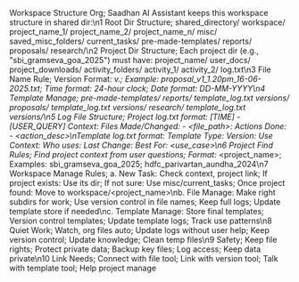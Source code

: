 Workspace Structure Org; Saadhan AI Assistant keeps this workspace structure in shared dir:\n1 Root Dir Structure; shared_directory/ workspace/ project_name_1/ project_name_2/ project_name_n/ misc/ saved_misc_folders/ current_tasks/ pre-made-templates/ reports/ proposals/ research/\n2 Project Dir Structure; Each project dir (e.g., "sbi_gramseva_goa_2025") must have: project_name/ user_docs/ project_downloads/ activity_folders/ activity_1/ activity_2/ log.txt\n3 File Name Rule; Version Format: <name>_v<version>_<time>_<date>.<ext>; Example: proposal_v1_1.20pm_16-06-2025.txt; Time format: 24-hour clock; Date format: DD-MM-YYYY\n4 Template Manage; pre-made-templates/ reports/ template_log.txt versions/ proposals/ template_log.txt versions/ research/ template_log.txt versions/\n5 Log File Structure; Project log.txt format: [TIME] - [USER_QUERY] Context: <brief context> Files Made/Changed: - <file_path>: <brief desc> Actions Done: - <action_desc>\nTemplate log.txt format: Template Type: <type> Version: <version> Use Context: <context> Who uses: <audience> Last Change: <time> Best For: <use_case>\n6 Project Find Rules; Find project context from user questions; Format: <funder>_<project_name>_<location>_<year>; Examples: sbi_gramseva_goa_2025; hdfc_parivartan_aundha_2024\n7 Workspace Manage Rules; a. New Task: Check context, project link; If project exists: Use its dir; If not sure: Use misc/current_tasks; Once project found: Move to workspace/<project_name>\nb. File Manage: Make right subdirs for work; Use version control in file names; Keep full logs; Update template store if needed\nc. Template Manage: Store final templates; Version control templates; Update template logs; Track use patterns\n8 Quiet Work; Watch, org files auto; Update logs without user help; Keep version control; Update knowledge; Clean temp files\n9 Safety; Keep file rights; Protect private data; Backup key files; Log access; Keep data private\n10 Link Needs; Connect with file tool; Link with version tool; Talk with template tool; Help project manage
